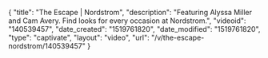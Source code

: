 {
    "title": "The Escape | Nordstrom",
    "description": "Featuring Alyssa Miller and Cam Avery. Find looks for every occasion at Nordstrom.",
    "videoid": "140539457",
    "date_created": "1519761820",
    "date_modified": "1519761820",
    "type": "captivate",
    "layout": "video",
    "url": "\/v\/the-escape-nordstrom\/140539457"
}